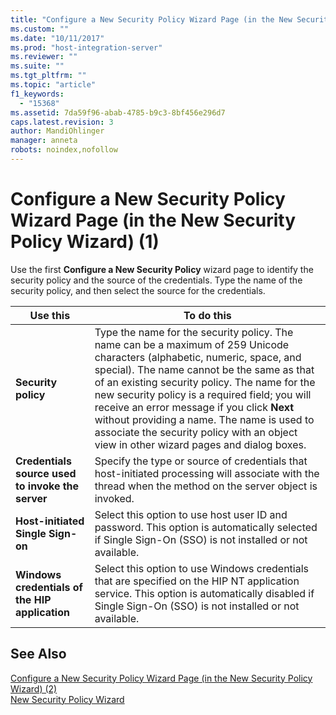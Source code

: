 ```yaml
---
title: "Configure a New Security Policy Wizard Page (in the New Security Policy Wizard) (1)1 | Microsoft Docs"
ms.custom: ""
ms.date: "10/11/2017"
ms.prod: "host-integration-server"
ms.reviewer: ""
ms.suite: ""
ms.tgt_pltfrm: ""
ms.topic: "article"
f1_keywords: 
  - "15368"
ms.assetid: 7da59f96-abab-4785-b9c3-8bf456e296d7
caps.latest.revision: 3
author: MandiOhlinger
manager: anneta
robots: noindex,nofollow
---
```

# Configure a New Security Policy Wizard Page (in the New Security Policy Wizard) (1)
Use the first **Configure a New Security Policy** wizard page to identify the security policy and the source of the credentials. Type the name of the security policy, and then select the source for the credentials.  
  
|Use this|To do this|  
|--------------|----------------|  
|**Security policy**|Type the name for the security policy. The name can be a maximum of 259 Unicode characters (alphabetic, numeric, space, and special). The name cannot be the same as that of an existing security policy. The name for the new security policy is a required field; you will receive an error message if you click **Next** without providing a name. The name is used to associate the security policy with an object view in other wizard pages and dialog boxes.|  
|**Credentials source used to invoke the server**|Specify the type or source of credentials that host-initiated processing will associate with the thread when the method on the server object is invoked.|  
|**Host-initiated Single Sign-on**|Select this option to use host user ID and password. This option is automatically selected if Single Sign-On (SSO) is not installed or not available.|  
|**Windows credentials of the HIP application**|Select this option to use Windows credentials that are specified on the HIP NT application service. This option is automatically disabled if Single Sign-On (SSO) is not installed or not available.|  
  
## See Also  
 [Configure a New Security Policy Wizard Page (in the New Security Policy Wizard) (2)](../core/configure-a-new-security-policy-wizard-page-in-the-new-security-policy-wizard-2.md)   
 [New Security Policy Wizard](../core/new-security-policy-wizard.md)